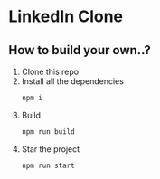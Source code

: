 # LinkedIn Clone

## How to build your own..?

1. Clone this repo
1. Install all the dependencies
    ```bash
    npm i
    ```
1. Build
    ```bash
    npm run build
    ```
1. Star the project
     ```bash
     npm run start
     ```
